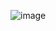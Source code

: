 ![image](https://user-images.githubusercontent.com/100589437/163582943-022b87c3-4eb1-4486-888c-e956362a678b.png)

